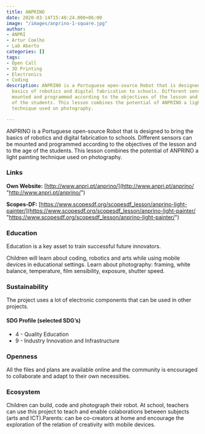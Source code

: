 ```yaml
---
title: ANPRINO
date: 2020-03-14T15:40:24.000+06:00
image: "/images/anprino-1-square.jpg"
author:
- ANPRI
- Artur Coelho
- Lab Aberto
categories: []
tags:
- Open Call
- 3D Printing
- Electronics
- Coding
description: ANPRINO is a Portuguese open-source Robot that is designed to bring the
  basics of robotics and digital fabrication to schools. Different sensors can be
  mounted and programmed according to the objectives of the lesson and to the age
  of the students. This lesson combines the potential of ANPRINO a light painting
  technique used on photography.

---
```

ANPRINO is a Portuguese open-source Robot that is designed to bring the basics of robotics and digital fabrication to schools. Different sensors can be mounted and programmed according to the objectives of the lesson and to the age of the students. This lesson combines the potential of ANPRINO a light painting technique used on photography.

### Links

**Own Website:** [http://www.anpri.pt/anprino/](http://www.anpri.pt/anprino/ "http://www.anpri.pt/anprino/")

**Scopes-DF:** [https://www.scopesdf.org/scopesdf_lesson/anprino-light-painter/](https://www.scopesdf.org/scopesdf_lesson/anprino-light-painter/ "https://www.scopesdf.org/scopesdf_lesson/anprino-light-painter/")

### Education

Education is a key asset to train successful future innovators.

Children will learn about coding, robotics and arts while using mobile devices in educational settings. Learn about photography: framing, white balance, temperature, film sensibility, exposure, shutter speed.

### Sustainability

The project uses a lot of electronic components that can be used in other projects.

#### SDG Profile (selected SDG’s)

* 4 - Quality Education
* 9 - Industry Innovation and Infrastructure

### Openness

All the files and plans are available online and the community is encouraged to collaborate and adapt to their own necessities.

### Ecosystem

Children can build, code and photograph their robot. At school, teachers can use this project to teach and enable colaborations between subjects (arts and ICT).Parents: can be co-creators at home and encourage the exploration of the relation of creativity with mobile devices.